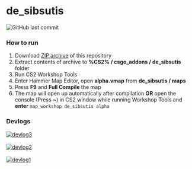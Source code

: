 # de_sibsutis
![GitHub last commit](https://img.shields.io/github/last-commit/allenvox/de_sibsutis)
### How to run
1. Download [ZIP archive](https://github.com/allenvox/de_sibsutis/archive/refs/heads/main.zip) of this repository
2. Extract contents of archive to **%CS2% / csgo_addons / de_sibsutis** folder
3. Run CS2 Workshop Tools
4. Enter Hammer Map Editor, open **alpha.vmap** from **de_sibsutis / maps**
5. Press **F9** and **Full Compile** the map
6. The map will open up automatically after compilation **OR** open the console (Press **~**) in CS2 window while running Workshop Tools and **enter** `map_workshop de_sibsutis alpha`
### Devlogs
[![devlog3](https://img.youtube.com/vi/z7avlOv59oo/0.jpg)](https://www.youtube.com/watch?v=z7avlOv59oo)<br><br>
[![devlog2](https://img.youtube.com/vi/3bxqYqfPgJE/0.jpg)](https://www.youtube.com/watch?v=3bxqYqfPgJE)<br><br>
[![devlog1](https://img.youtube.com/vi/Hrzs9RtmCyA/0.jpg)](https://www.youtube.com/watch?v=Hrzs9RtmCyA)<br>
